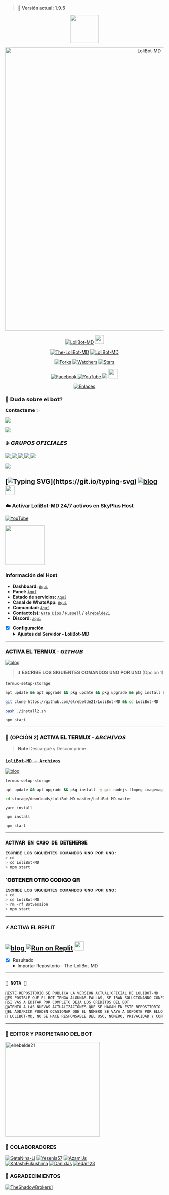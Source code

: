 > <b>🚀 Versión actual: 1.9.5</b>
 
<p align="center"> 
<a href="https://github.com/elrebelde21"><img src="http://readme-typing-svg.herokuapp.com?font=mono&size=17&duration=4000&color=F7B11B&center=falso&vCenter=falso&lines=LoliBot-MD++%F0%9F%90%88;Gracias+por+visitar+este+repositorio.+%F0%9F%92%96" height="90px"></a> 
</p>

<p align="center">
<img src="https://telegra.ph/file/c3396a8d9b8ba43aed33e.jpg" alt="LoliBot-MD" width="900"/>
</p>

<p align="center">
<a href="#"><img title="LoliBot-MD" src="https://img.shields.io/badge/SI TE AGRADA EL REPOSITORIO APOYAME CON UNA 🌟 ¡GRACIAS! -red?colorA=%255ff0000&colorB=%23017e40&style=for-the-badge"></a> 
<img src="https://i.pinimg.com/originals/d4/3c/90/d43c902873d4db8c85974dfd0798030b.gif" height="28px">
</p>  

<p align="center">
<a href="#"><img title="The-LoliBot-MD" src="https://img.shields.io/badge/LEA TODO EL README-red?colorA=%F77F48FF&colorB=%F77F48FF&style=for-the-badge"></a> 
<a href="#"><img title="LoliBot-MD" src="https://img.shields.io/badge/COMPATIBLE CON LA VERSIÓN MULTI DISPOSITIVOS DE WHATSAPP-red?colorA=%F77F48FF&colorB=%F77F48FF&style=for-the-badge">

<p align="center">   
<a href="https://github.com/elrebelde21/LoliBot-MD/network/members"><img title="Forks" src="https://img.shields.io/github/forks/elrebelde21/LoliBot-MD?label=Forks&color=blue&style=flat-square"></a>
<a href="https://github.com/elrebelde21/LoliBot-MD/watchers"><img title="Watchers" src="https://img.shields.io/github/watchers/elrebelde21/LoliBot-MD?label=Watchers&color=green&style=flat-square"></a>
<a href="https://github.com/elrebelde21/The-LoliBot-MD/stargazers"><img title="Stars" src="https://img.shields.io/github/stars/elrebelde21/LoliBot-MD?label=Stars&color=yellow&style=flat-square"></a>
</p> 

<div align="center">
<a href="https://facebook.com/groups/872989990425789/">
<img src="https://img.shields.io/badge/Facebook-1877F2?style=for-the-badge&logo=facebook&logoColor=white" alt="Facebook">
</a>
<a href="https://www.youtube.com/@elrebelde.21">
<img src="https://img.shields.io/badge/YouTube-FF0000?style=for-the-badge&logo=youtube&logoColor=white" alt="YouTube">
</a>
<a href="https://www.tiktok.com/@lolibot_?_t=8ge2zeRZ04r&_r=1" target="_blank"> <img src="https://img.shields.io/badge/-TikTok-%23E4405F?style=for-the-badge&logo=tiktok&logoColor=black" target="_blank"></a> <img src="https://github.com/siegrin/siegrin/blob/main/Assets/Handshake.gif" height="30px">
</a>

 [![Enlaces](https://img.shields.io/badge/Encontra_todos_los_enlace_en_un_único_lugar-000000%7D?style=for-the-badge&logo=biolink&logoColor=white)](https://atom.bio/lolibot)
</div>

### 💫 𝗗𝘂𝗱𝗮 𝘀𝗼𝗯𝗿𝗲 𝗲𝗹 𝗯𝗼𝘁? 
𝗖𝗼𝗻𝘁𝗮𝗰𝘁𝗮𝗺𝗲 ✨

<a href="http://wa.me/573147616444" target="blank"><img src="https://img.shields.io/badge/Creador-25D366?style=for-the-badge&logo=whatsapp&logoColor=white" /> 

<a href="http://wa.me/573046570706?text=.estado" target="blank"><img src="https://img.shields.io/badge/Bot oficial-25D366?style=for-the-badge&logo=whatsapp&logoColor=white" />
</a>

### ❇️ 𝙂𝙍𝙐𝙋𝙊𝙎 𝙊𝙁𝙄𝘾𝙄𝘼𝙇𝙀𝙎

<a href="https://chat.whatsapp.com/HNDVUxHphPzG3cJHIwCaX5" target="blank"><img src="https://img.shields.io/badge/Grupo LoliBot ofc 1-25D366?style=for-the-badge&logo=whatsapp&logoColor=white" /> 
<a href="https://chat.whatsapp.com/H4hxytyGvucIF1k0UAR7es" target="blank"><img src="https://img.shields.io/badge/Grupo LoliBot ofc 2-25D366?style=for-the-badge&logo=whatsapp&logoColor=white" />
<a href="https://chat.whatsapp.com/IO5k0UOF7hOJHE1eH3Fcxh" target="blank"><img src="https://img.shields.io/badge/🐈 𝐆𝐚𝐭𝐚𝐁𝐨𝐭 & 𝐋𝐨𝐥𝐢𝐁𝐨𝐭 🥳-25D366?style=for-the-badge&logo=whatsapp&logoColor=white" />
<a href="https://chat.whatsapp.com/IstOAq2RnBx687WhQpOYK8" target="blank"><img src="https://img.shields.io/badge/𝐄𝐧𝐥𝐚𝐜𝐞 𝐋𝐨𝐥𝐢𝐁𝐨𝐭 -25D366?style=for-the-badge&logo=whatsapp&logoColor=white" />
<a href="https://chat.whatsapp.com/Jpshmvl9Ey4K30zKHoK20q" target="blank"><img src="https://img.shields.io/badge/💫 𝘾𝙤𝙢𝙪𝙣𝙞𝙙𝙖𝙙 𝙇𝙤𝙡𝙞𝘽𝙤𝙩 🥳-25D366?style=for-the-badge&logo=whatsapp&logoColor=white" />
</a>

<a href="https://chat.whatsapp.com/FRkr7jJHSJA5OjVtE64dDs" target="blank"><img src="https://img.shields.io/badge/Grupo ayuda sobre el bot-25D366?style=for-the-badge&logo=whatsapp&logoColor=white" />
</a>

[![Typing SVG](http://readme-typing-svg.herokuapp.com?font=Fira+Code&size=10&duration=3000&pause=1000&color=34F6F7&center=falso&vCenter=falso&width=435&lines=%C3%9Anete+y+Conoce+las+%C3%9Altimas+Novedades!!)](https://git.io/typing-svg)
[![blog](https://img.shields.io/badge/Canal-actulizaciones-25D366?style=for-the-badge&logo=whatsapp&logoColor=white 
)](https://whatsapp.com/channel/0029Va4QjH7DeON0ePwzjS1A)  <a href="https://whatsapp.com/channel/0029Va4QjH7DeON0ePwzjS1A"> <img src="https://upload.wikimedia.org/wikipedia/commons/thumb/1/19/WhatsApp_logo-color-vertical.svg/1200px-WhatsApp_logo-color-vertical.svg.png" height="29px">
</a>
-----
### ☁️ Activar LoliBot-MD 24/7 activos en SkyPlus Host
[![YouTube](https://img.shields.io/badge/SkyUltraPlus-Host-FF0000?style=for-the-badge&logo=youtube&logoColor=white)](https://youtu.be/fZbcCLpSH6Y?si=1sDen7Bzmb7jVpAI)

<a href="https://dash.corinplus.com"><img src="https://qu.ax/zFzXF.png" height="125px"></a>

### Información del Host
- **Dashboard:** [`Aquí`](https://dash.skyultraplus.com)
- **Panel:** [`Aquí`](https://panel.skyultraplus.com)
- **Estado de servicios:** [`Aquí`](https://estado.skyultraplus.com)
- **Canal de WhatsApp:** [`Aquí`](https://whatsapp.com/channel/0029VakUvreFHWpyWUr4Jr0g)
- **Comunidad:** [`Aquí`](https://chat.whatsapp.com/JPwcXvPEUwlEOyjI3BpYys)
- **Contacto(s):** [`Gata Dios`](https://wa.me/message/B3KTM5XN2JMRD1) / [`Russell`](https://api.whatsapp.com/send/?phone=15167096032&text&type=phone_number&app_absent=0) / [`elrebelde21`](https://facebook.com/elrebelde21)
- **Discord:** [`aqui`](https://discord.gg/Ph4eWsZ8)

- [x] **Configuración** <details><summary>**Ajustes del Servidor - LoliBot-MD**</summary><img src="https://telegra.ph/file/7ddd30dd7d77354fb01fe.jpg"></details>
----

### 𝐀𝐂𝐓𝐈𝐕𝐀 𝐄𝐋 𝐓𝐄𝐑𝐌𝐔𝐗 - 𝙂𝙄𝙏𝙃𝙐𝘽
[![blog](https://img.shields.io/badge/Instalacion-Automatica-FF0000?style=for-the-badge&logo=youtube&logoColor=white)](https://youtu.be/O_j2q5xCg3A?si=rqKUJF-8w1OCeAxx?feature=share)
> ⬇️ 𝐄𝐒𝐂𝐑𝐈𝐁𝐄 𝐋𝐎𝐒 𝐒𝐈𝐆𝐔𝐈𝐄𝐍𝐓𝐄𝐒 𝐂𝐎𝐌𝐀𝐍𝐃𝐎𝐒 𝐔𝐍𝐎 𝐏𝐎𝐑 𝐔𝐍𝐎 (Opción 1) 
```bash
termux-setup-storage
```
```bash
apt update && apt upgrade && pkg update && pkg upgrade && pkg install bash && pkg install libwebp && pkg install git -y && pkg install nodejs -y && pkg install ffmpeg -y && pkg install wget && pkg install imagemagick -y && pkg install yarn
```
```bash
git clone https://github.com/elrebelde21/LoliBot-MD && cd LoliBot-MD
```
```bash
bash ./install2.sh
```
```bash
npm start
```
-----
### 📁 (OPCIÓN 2) 𝐀𝐂𝐓𝐈𝐕𝐀 𝐄𝐋 𝐓𝐄𝐑𝐌𝐔𝐗 - 𝘼𝙍𝘾𝙃𝙄𝙑𝙊𝙎 
> **Note** Descargué y Descomprime
### [`LoliBot-MD ~ Archivos`](https://github.com/elrebelde21/LoliBot-MD/archive/refs/heads/master.zip)
[![blog](https://img.shields.io/badge/Termux-LoliBotMD-FF0000?style=for-the-badge&logo=youtube&logoColor=white)
](https://youtu.be/i1xjB4bmYCc?si=JBYC22-3mBkLpB8c)
```bash
termux-setup-storage
```
```bash
apt update && apt upgrade && pkg install -y git nodejs ffmpeg imagemagick yarn
```
```bash
cd storage/downloads/LoliBot-MD-master/LoliBot-MD-master 
```
```bash
yarn install
```
```bash
npm install
```
```bash
npm start
```
-----
### `𝐀𝐂𝐓𝐈𝐕𝐀𝐑 𝐄𝐍 𝐂𝐀𝐒𝐎 𝐃𝐄 𝐃𝐄𝐓𝐄𝐍𝐄𝐑𝐒𝐄`
```bash
𝐄𝐒𝐂𝐑𝐈𝐁𝐄 𝐋𝐎𝐒 𝐒𝐈𝐆𝐔𝐈𝐄𝐍𝐓𝐄𝐒 𝐂𝐎𝐌𝐀𝐍𝐃𝐎𝐒 𝐔𝐍𝐎 𝐏𝐎𝐑 𝐔𝐍𝐎:
> cd 
> cd LoliBot-MD
> npm start
```
### `𝐎𝐁𝐓𝐄𝐍𝐄𝐑 𝐎𝐓𝐑𝐎 𝐂𝐎𝐃𝐈𝐆𝐎 𝐐𝐑 
```bash
𝐄𝐒𝐂𝐑𝐈𝐁𝐄 𝐋𝐎𝐒 𝐒𝐈𝐆𝐔𝐈𝐄𝐍𝐓𝐄𝐒 𝐂𝐎𝐌𝐀𝐍𝐃𝐎𝐒 𝐔𝐍𝐎 𝐏𝐎𝐑 𝐔𝐍𝐎:
> cd 
> cd LoliBot-MD
> rm -rf BotSession
> npm start
```          
-----
### ⚡ ACTIVA EL REPLIT
[![blog](https://img.shields.io/badge/Lolibot-YouTube-FF0000?style=for-the-badge&logo=youtube&logoColor=white)
](https://youtu.be/SMjCcfuyWQE)
<a target="_blank" href="https://replit.com/github/elrebelde21/LoliBot-MD"><img alt="Run on Replit" src="https://binbashbanana.github.io/deploy-buttons/buttons/remade/replit.svg"></a>
<a href="https://replit.com/github/elrebelde21/LoliBot-MD"> <img src="https://media0.giphy.com/media/lMwu8EJAnv9kmn51KQ/giphy.gif" height="29px"></a>
------------------
- [x] Resultado <details><summary>Importar Repositorio - The-LoliBot-MD</summary><img src="https://i.imgur.com/GQyRnMf.jpg"></details>
----  
### `📝 NOTA 📝`
```bash
🔸ESTE REPOSITORIO SE PUBLICA LA VERSIÓN ACTUAL|OFICIAL DE LOLIBOT-MD
🔸ES POSIBLE QUE EL BOT TENGA ALGUNAS FALLAS, SE IRAN SOLUCIONANDO CONFORME SE VAYAN DETECTANDO
🔸SI VAS A EDITAR POR COMPLETO DEJA LOS CRÉDITOS DEL BOT
🔸ATENTO A LAS NUEVAS ACTUALIZACIÓNES QUE SE HAGAN EN ESTE REPOSITORIO
🔸EL ADD/KICK PUEDEN OCASIONAR QUE EL NÚMERO SE VAYA A SOPORTE POR ELLO SE ACTIVA CON #enable restrict
🔸 LOLIBOT-MD, NO SE HACE RESPONSABLE DEL USO, NÚMERO, PRIVACIDAD Y CONTENIDO MANDADO, O USADO O GESTIONADO POR USTEDES O EL BOT (usarlo bajo tu responsabilidad). 
```
----

### 🌟 EDITOR Y PROPIETARIO DEL BOT
<a href="https://github.com/elrebelde21"><img src="https://github.com/elrebelde21.png" width="300" height="300" alt="elrebelde21"/></a>

### 🌟 COLABORADORES
[![GataNina-Li](https://github.com/GataNina-Li.png?size=100)](https://github.com/GataNina-Li) 
[![Yesenia57](https://github.com/Yesenia57.png?size=100)](https://github.com/Yesenia57) 
[![AzamiJs](https://github.com/AzamiJs.png?size=100)](https://github.com/AzamiJs)  
[![KatashiFukushima](https://github.com/KatashiFukushima.png?size=100)](https://github.com/KatashiFukushima)
[![DanixlJs](https://github.com/DanixlJs.png?size=100)](https://github.com/DanixlJs)
[![edar123](https://github.com/edar123.png?size=100)](https://github.com/edar123)

### 🌟 AGRADECIMIENTOS
[![TheShadowBrokers1](https://github.com/BrunoSobrino.png?size=60)](https://github.com/BrunoSobrino) 

